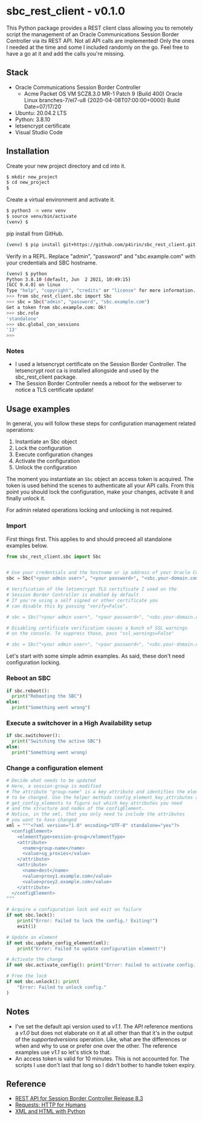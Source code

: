 # sbc_rest_client - v0.1.0

This Python package provides a REST client class allowing you to remotely
script the management of an Oracle Communications Session Border Controller
via its REST API. Not all API calls are implemented! Only the ones I needed
at the time and some I included randomly on the go. Feel free to have a go
at it and add the calls you're missing.

## Stack

- Oracle Communications Session Border Controller
  - Acme Packet OS VM SCZ8.3.0 MR-1 Patch 9 (Build 400)
    Oracle Linux branches-7/el7-u8 {2020-04-08T07:00:00+0000}
    Build Date=07/17/20
- Ubuntu: 20.04.2 LTS
- Python: 3.8.10
- letsencrypt certificate
- Visual Studio Code

## Installation

Create your new project directory and cd into it.
```bash
$ mkdir new_project
$ cd new_project
$
```
Create a virtual environment and activate it.
```bash
$ python3 -m venv venv
$ source venv/bin/activate
(venv) $
```
pip install from GitHub.
```bash
(venv) $ pip install git+https://github.com/p4irin/sbc_rest_client.git
```
Verify in a REPL. Replace "admin", "password" and "sbc.example.com" with your credentials and SBC hostname.
```bash
(venv) $ python
Python 3.8.10 (default, Jun  2 2021, 10:49:15) 
[GCC 9.4.0] on linux
Type "help", "copyright", "credits" or "license" for more information.
>>> from sbc_rest_client.sbc import Sbc
>>> sbc = Sbc("admin", "password", "sbc.example.com")
Get a token from sbc.example.com: Ok!
>>> sbc.role
'standalone'
>>> sbc.global_con_sessions
'13'
>>>
```

### Notes

- I used a letsencrypt certificate on the Session Border Controller.
The letsencrypt root ca is installed allongside and used by the sbc_rest_client package.
- The Session Border Controller needs a reboot for the webserver to notice a TLS certificate update!

## Usage examples

In general, you will follow these steps for configuration management related operations:

1. Instantiate an Sbc object
1. Lock the configuration
1. Execute configuration changes
1. Activate the configuration
1. Unlock the configuration

The moment you instantiate an `Sbc` object an access token is acquired. The token is used behind the scenes to authenticate all your API calls. From this point you should lock the configuration, make your changes, activate it and finally unlock it.

For admin related operations locking and unlocking is not required.

### Import

First things first. This applies to and should preceed all standalone examples below.

```python
from sbc_rest_client.sbc import Sbc


# Use your credentials and the hostname or ip address of your Oracle Communications Session Border Controller
sbc = Sbc("<your admin user>", "<your password>", "<sbc.your-domain.com>")

# Verification of the letsencrypt TLS certificate I used on the
# Session Border Controller is enabled by default
# If you're using a self signed or other certificate you
# can disable this by passing "verify=False".

# sbc = Sbc("<your admin user>", "<your password>", "<sbc.your-domain.com>", verify=False)

# Disabling certificate verification causes a bunch of SSL warnings
# on the console. To suppress those, pass "ssl_warnings=False"

# sbc = Sbc("<your admin user>", "<your password>", "<sbc.your-domain.com>", ssl_warnings=False, verify=False)
```

Let's start with some simple admin examples. As said, these don't need configuration locking.

### Reboot an SBC

```python
if sbc.reboot():
  print("Rebooting the SBC")
else:
  print("Something went wrong")
```

### Execute a switchover in a High Availability setup

```python
if sbc.switchover():
  print("Switching the active SBC")
else:
  print("Something went wrong)
```

### Change a configuration element

```python
# Decide what needs to be updated
# Here, a session-group is modified
# The attribute "group-name" is a key attribute and identifies the element
# to be changed. Use the helper methods config_element_key_attributes and
# get_config_elements to figure out which key attributes you need
# and the structure and nodes of the configElement.
# Notice, in the xml, that you only need to include the attributes
# you want to have changed
xml = """<?xml version="1.0" encoding="UTF-8" standalone="yes"?>
  <configElement>
    <elementType>session-group</elementType>
    <attribute>
      <name>group-name</name>
      <value>sg_proxies</value>
    </attribute>
    <attribute>
      <name>dest</name>
      <value>proxy1.example.com</value>
      <value>proxy2.example.com</value>
    </attribute>
  </configElement>
"""

# Acquire a configuration lock and exit on failure
if not sbc.lock():
    print("Error: Failed to lock the config.! Exiting!")
    exit(1)

# Update an element
if not sbc.update_config_element(xml):
    print("Error: Failed to update configuration element!")

# Activate the change
if not sbc.activate_config(): print("Error: Failed to activate config.!")

# Free the lock
if not sbc.unlock(): print(
    "Error: Failed to unlock config."
)
```

## Notes

- I've set the default api version used to _v1.1_. The API reference mentions a _v1.0_ but does not elaborate on it at all other than that it's in the output of the _supportedversions_ operation. Like, what are the differences or when and why to use or prefer one over the other. The reference examples use _v1.1_ so let's stick to that.
- An access token is valid for 10 minutes. This is not accounted for. The scripts I use don't last that long so I didn't bother to handle token expiry. 

## Reference

- [REST API for Session Border Controller Release 8.3](https://docs.oracle.com/en/industries/communications/session-border-controller/8.3.0/rest/index.html)
- [Requests: HTTP for Humans](https://requests.readthedocs.io/en/latest/)
- [XML and HTML with Python](https://lxml.de/)
